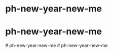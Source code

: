 # ph-new-year-new-me
# ph-new-year-new-me
#   p h - n e w - y e a r - n e w - m e  
 #   p h - n e w - y e a r - n e w - m e  
 